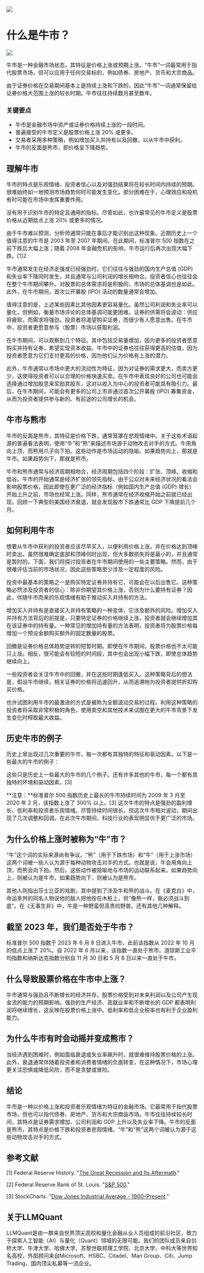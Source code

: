 ![](https://fastly.jsdelivr.net/gh/bucketio/img11@main/2024/10/21/1729466068183-23134fce-3131-4262-b18c-f378d71af4f6.gif)
# 什么是牛市？

![](https://fastly.jsdelivr.net/gh/bucketio/img9@main/2024/10/20/1729465031968-b3c8959e-1d37-4b8a-91b1-b0b0dfe25143.png)

牛市是一种金融市场状态，其特征是价格上涨或预期上涨。“牛市”一词最常用于指代股票市场，但可以应用于任何交易标的，例如债券、房地产、货币和大宗商品。

由于证券价格在交易期间基本上是持续上涨和下跌的，因此“牛市”一词通常保留给证券价格大范围上涨的较长时期。牛市往往持续数月甚至数年。

### 关键要点

- 牛市是金融市场中资产或证券价格持续上涨的一段时间。
- 普遍接受的牛市定义是股票价格上涨 20% 或更多。
- 交易者采用多种策略，例如增加买入并持有以及回撤，以从牛市中获利。
- 牛市的反面是熊市，即价格呈下降趋势。

## 理解牛市

牛市的特点是乐观情绪、投资者信心以及对强劲结果将在较长时间内持续的预期。很难始终如一地预测市场趋势何时可能发生变化。部分困难在于，心理效应和投机有时可能在市场中发挥重要作用。

没有用于识别牛市的特定且通用的指标。尽管如此，也许最常见的牛市定义是股票价格从近期低点上涨 20% 或更多的情况。

由于牛市难以预测，分析师通常只能在事后才能识别出这种现象。近期历史上一个值得注意的牛市是 2003 年至 2007 年期间。在此期间，标准普尔 500 指数在之前下跌后大幅上涨；随着 2008 年金融危机的影响，牛市运行后再次出现大幅下跌。[1]2

牛市通常发生在经济走强或已经强劲时。它们往往与强劲的国内生产总值 (GDP) 和失业率下降同时发生，并且通常与公司利润的增长相吻合。投资者信心也往往会在整个牛市期间攀升。对股票的总体需求将是积极的，市场的总体基调也是如此。此外，在牛市期间，首次公开募股 (IPO) 活动的数量通常会增加。

值得注意的是，上述某些因素比其他因素更容易量化。虽然公司利润和失业率可以量化，但例如，衡量市场评论的总体基调可能更困难。证券的供需将会波动：供应将疲软，而需求将强劲。投资者将渴望购买证券，而很少有人愿意出售。在牛市中，投资者更愿意参与（股票）市场以获取利润。

在牛市期间，可以观察到几个特征。其中包括交易量增加，因为更多的投资者愿意购买并持有证券，希望实现资本收益。牛市中的证券也往往获得更高的估值，因为投资者愿意为它们支付更高的价格，因为他们认为价格有上涨的潜力。

此外，牛市通常以市场中更大的流动性为特征，因为对证券的需求更大，而卖方更少，这使得投资者可以以合理的价格快速买卖。在牛市中表现良好的公司也可能会选择通过增加股息来奖励其股东，这对以收入为中心的投资者可能具有吸引力。最后，在牛市期间，可能会有更多的公司上市并通过首次公开募股 (IPO) 筹集资金，从而为投资者提供参与新的、有前途的公司增长的机会。

## 牛市与熊市

牛市的反面是熊市，其特征是价格下跌，通常笼罩在悲观情绪中。关于这些术语起源的普遍看法表明，使用“牛”和“熊”来描述市场源于动物攻击对手的方式。牛用角向上顶，而熊用爪子向下拍。这些动作是市场运动的隐喻。如果趋势向上，那就是牛市。如果趋势向下，那就是熊市。

牛市和熊市通常与经济周期相吻合，经济周期包括四个阶段：扩张、顶峰、收缩和低谷。牛市的开始通常是经济扩张的领先指标。由于公众对未来经济状况的看法会影响股票价格，因此即使在更广泛的经济指标（例如国内生产总值 (GDP) 增长）开始上升之前，市场也经常上涨。同样，熊市通常在经济收缩开始之前就已经出现。回顾一下典型的美国经济衰退，就会发现股市下跌通常比 GDP 下降提前几个月。

## 如何利用牛市

想要从牛市中获利的投资者应该尽早买入，以便利用价格上涨，并在价格达到顶峰时卖出。虽然很难确定底部和顶峰何时出现，但大多数损失将是最小的，并且通常是暂时的。下面，我们将探讨投资者在牛市期间使用的一些主要策略。然而，由于很难评估当前的市场状况，因此这些策略至少涉及一定程度的风险。

投资中最基本的策略之一是购买特定证券并持有它，可能会在以后出售它。这种策略必然涉及投资者的信心：除非你期望其价格上涨，否则为什么要持有证券？因此，伴随牛市而来的乐观情绪有助于推动买入并持有的方法。

增加买入并持有是直接买入并持有策略的一种变体，它涉及额外的风险。增加买入并持有方法背后的前提是，只要特定证券的价格继续上涨，投资者就会继续增加其在该证券中的持有量。一种常见的增加持有量的方法表明，投资者将为股票价格每增加一个预设金额购买额外的固定数量的股票。

回撤是证券价格总体趋势逆转的短暂时期。即使在牛市期间，股票价格也不太可能只上涨。相反，很可能会有较短的时间段，其中也会出现小幅下跌，即使总体趋势继续向上。

一些投资者会关注牛市中的回撤，并在这些时期逢低买入。这种策略背后的想法是，假设牛市继续，相关证券的价格将迅速回升，从而追溯地为投资者提供折扣购买价格。

也许试图利用牛市的最激进的方式是被称为全额波动交易的过程。利用这种策略的投资者将采取非常积极的角色，使用卖空和其他技术来试图在更大的牛市背景下发生变化时榨取最大收益。

## 历史牛市的例子

历史上曾出现过几次重要的牛市，每一次都有其独特的特征和驱动因素。以下是一些最大的牛市的例子：

这些只是历史上一些最大的牛市的几个例子。还有许多其他的牛市，每一个都有其独特的环境和驱动因素。[3]

**注意：**标准普尔 500 指数历史上最长的牛市持续时间为 2009 年 3 月至 2020 年 2 月，该指数上涨了 300% 以上。[3] 这次牛市的特点是强劲的盈利增长、低利率和投资者乐观情绪。尽管持续时间很长，但这次牛市相对波动，期间出现了几次调整和回调。在此次牛市期间，科技行业的表现明显优于更广泛的市场。

## 为什么价格上涨时被称为“牛”市？

“牛”这个词的实际来源尚有争议。“熊”（用于下跌市场）和“牛”（用于上涨市场）这两个词被一些人认为源于每种动物攻击对手的方式。也就是说，牛会用角向上顶，而熊会向下拍。然后，这些动作被隐喻地与市场的运动联系起来。如果趋势向上，则被认为是牛市。如果趋势向下，则被认为是熊市。

其他人则指出莎士比亚的戏剧，其中提到了涉及牛和熊的战斗。在《麦克白》中，命运多舛的同名人物说他的敌人把他拴在木桩上，但“像熊一样，我必须战斗到底”。在《无事生非》中，牛是一种野蛮但高贵的野兽。还有其他几种解释。

## 截至 2023 年，我们是否处于牛市？

标准普尔 500 指数于 2023 年 6 月 8 日进入牛市，此前该指数从 2022 年 10 月的低点上涨了 20%。自 2022 年 6 月以来，该指数一直处于熊市。道琼斯工业平均指数和纳斯达克指数分别自 11 月 30 日和 5 月 8 日以来一直处于牛市。

## 什么导致股票价格在牛市中上涨？

牛市通常与强劲且不断增长的经济并存。股票价格受到对未来利润以及公司产生现金流的能力的预期影响。强劲的生产经济、高就业率和不断增长的 GDP 都表明利润将继续增长，这反映在股票价格上涨中。低利率和低企业税率也有利于企业盈利能力。

## 为什么牛市有时会动摇并变成熊市？

当经济遇到困难时，例如面临衰退或失业率飙升时，就很难维持股票价格的上涨。此外，衰退通常伴随着投资者和消费者情绪的负面转变，在这种情况下，市场心理更关注恐惧或降低风险，而不是贪婪或冒险。

## 结论

牛市是一种以价格上涨和投资者乐观情绪为特征的金融市场。它最常用于指代股票市场，但也可以指代债券、房地产、货币和大宗商品市场。牛市往往持续较长时间，其特点是证券需求增加、公司利润和 GDP 上升以及失业率下降。牛市的反面是熊市，其特点是价格下跌和投资者悲观情绪。“牛”和“熊”这两个词被认为源于这些动物攻击对手的方式。

## 参考文献

[1] Federal Reserve History. "[The Great Recession and Its Aftermath](https://www.federalreservehistory.org/essays/great-recession-and-its-aftermath)."

[2] Federal Reserve Bank of St. Louis. "[S&P 500](https://fred.stlouisfed.org/series/SP500)."

[3] StockCharts. "[Dow Jones Industrial Average - 1900–Present](https://stockcharts.com/freecharts/historical/marketindexes.html)."

## 关于LLMQuant
LLMQuant是由一群来自世界顶尖高校和量化金融从业人员组成的前沿社区，致力于探索人工智能（AI）与量化（Quant）领域的无限可能。我们的团队成员来自剑桥大学、牛津大学、哈佛大学、苏黎世联邦理工学院、北京大学、中科大等世界知名高校，外部顾问来自Microsoft、HSBC、Citadel、Man Group、Citi、Jump Trading、国内顶尖私募等一流企业。